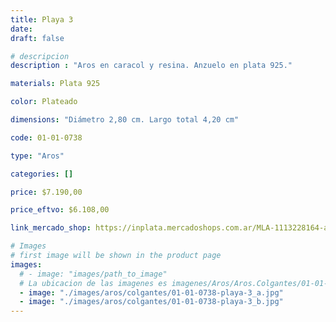 ```yaml
---
title: Playa 3
date: 
draft: false

# descripcion
description : "Aros en caracol y resina. Anzuelo en plata 925."

materials: Plata 925

color: Plateado

dimensions: "Diámetro 2,80 cm. Largo total 4,20 cm"

code: 01-01-0738

type: "Aros"

categories: []

price: $7.190,00

price_eftvo: $6.108,00

link_mercado_shop: https://inplata.mercadoshops.com.ar/MLA-1113228164-aros-colgantes-caracol-y-plata-925---playa-3-_JM

# Images
# first image will be shown in the product page
images:
  # - image: "images/path_to_image"
  # La ubicacion de las imagenes es imagenes/Aros/Aros.Colgantes/01-01-0738-playa-3
  - image: "./images/aros/colgantes/01-01-0738-playa-3_a.jpg"
  - image: "./images/aros/colgantes/01-01-0738-playa-3_b.jpg"
---
```

